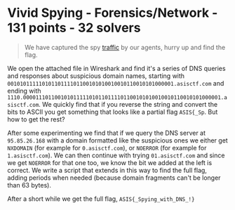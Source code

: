 # Vivid Spying - Forensics/Network - 131 points - 32 solvers

> We have captured the spy [traffic](./traffic_f02965261bd4de3e9a10fced162c27fe5c2c5b19) by our agents, hurry up and find the flag.

We open the attached file in Wireshark and find it's a series of DNS queries and responses about suspicious domain names, starting with `00101011111010110111101100101010010010110010101000001.asisctf.com` and ending with `1110.000011101100101011111010110111101100101010010010110010101000001.asisctf.com`. We quickly find that if you reverse the string and convert the bits to ASCII you get something that looks like a partial flag `ASIS{_Sp`. But how to get the rest?

After some experimenting we find that if we query the DNS server at `95.85.26.168` with a domain formatted like the suspicious ones we either get `NXDOMAIN` (for example for `0.asisctf.com`), or `NOERROR` (for example for `1.asisctf.com`). We can then continue with trying `01.asisctf.com` and since we get `NOERROR` for that one too, we know the bit we added at the left is correct. We write a script that extends in this way to find the full flag, adding periods when needed (because domain fragments can't be longer than 63 bytes).

After a short while we get the full flag, `ASIS{_Spying_with_DNS_!}`

